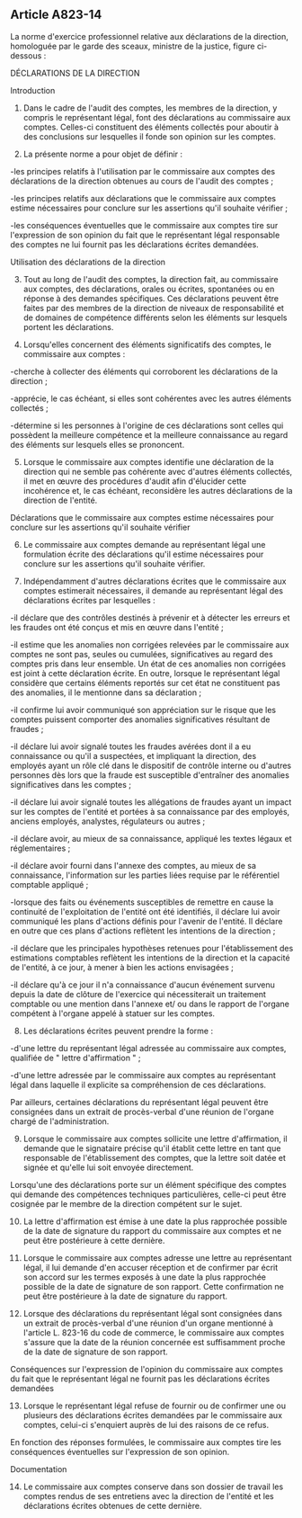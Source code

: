 Article A823-14
----
La norme d'exercice professionnel relative aux déclarations de la direction,
homologuée par le garde des sceaux, ministre de la justice, figure ci-dessous :


DÉCLARATIONS DE LA DIRECTION

Introduction

1. Dans le cadre de l'audit des comptes, les membres de la direction, y compris
le représentant légal, font des déclarations au commissaire aux comptes.
Celles-ci constituent des éléments collectés pour aboutir à des conclusions sur
lesquelles il fonde son opinion sur les comptes.

2. La présente norme a pour objet de définir :

-les principes relatifs à l'utilisation par le commissaire aux comptes des
déclarations de la direction obtenues au cours de l'audit des comptes ;

-les principes relatifs aux déclarations que le commissaire aux comptes estime
nécessaires pour conclure sur les assertions qu'il souhaite vérifier ;

-les conséquences éventuelles que le commissaire aux comptes tire sur
l'expression de son opinion du fait que le représentant légal responsable des
comptes ne lui fournit pas les déclarations écrites demandées.


Utilisation des déclarations de la direction

3. Tout au long de l'audit des comptes, la direction fait, au commissaire aux
comptes, des déclarations, orales ou écrites, spontanées ou en réponse à des
demandes spécifiques. Ces déclarations peuvent être faites par des membres de la
direction de niveaux de responsabilité et de domaines de compétence différents
selon les éléments sur lesquels portent les déclarations.

4. Lorsqu'elles concernent des éléments significatifs des comptes, le
commissaire aux comptes :

-cherche à collecter des éléments qui corroborent les déclarations de la
direction ;

-apprécie, le cas échéant, si elles sont cohérentes avec les autres éléments
collectés ;

-détermine si les personnes à l'origine de ces déclarations sont celles qui
possèdent la meilleure compétence et la meilleure connaissance au regard des
éléments sur lesquels elles se prononcent.

5. Lorsque le commissaire aux comptes identifie une déclaration de la direction
qui ne semble pas cohérente avec d'autres éléments collectés, il met en œuvre
des procédures d'audit afin d'élucider cette incohérence et, le cas échéant,
reconsidère les autres déclarations de la direction de l'entité.

Déclarations que le commissaire aux comptes estime nécessaires pour conclure sur
les assertions qu'il souhaite vérifier

6. Le commissaire aux comptes demande au représentant légal une formulation
écrite des déclarations qu'il estime nécessaires pour conclure sur les
assertions qu'il souhaite vérifier.

7. Indépendamment d'autres déclarations écrites que le commissaire aux comptes
estimerait nécessaires, il demande au représentant légal des déclarations
écrites par lesquelles :

-il déclare que des contrôles destinés à prévenir et à détecter les erreurs et
les fraudes ont été conçus et mis en œuvre dans l'entité ;

-il estime que les anomalies non corrigées relevées par le commissaire aux
comptes ne sont pas, seules ou cumulées, significatives au regard des comptes
pris dans leur ensemble. Un état de ces anomalies non corrigées est joint à
cette déclaration écrite. En outre, lorsque le représentant légal considère que
certains éléments reportés sur cet état ne constituent pas des anomalies, il le
mentionne dans sa déclaration ;

-il confirme lui avoir communiqué son appréciation sur le risque que les comptes
puissent comporter des anomalies significatives résultant de fraudes ;

-il déclare lui avoir signalé toutes les fraudes avérées dont il a eu
connaissance ou qu'il a suspectées, et impliquant la direction, des employés
ayant un rôle clé dans le dispositif de contrôle interne ou d'autres personnes
dès lors que la fraude est susceptible d'entraîner des anomalies significatives
dans les comptes ;

-il déclare lui avoir signalé toutes les allégations de fraudes ayant un impact
sur les comptes de l'entité et portées à sa connaissance par des employés,
anciens employés, analystes, régulateurs ou autres ;

-il déclare avoir, au mieux de sa connaissance, appliqué les textes légaux et
réglementaires ;

-il déclare avoir fourni dans l'annexe des comptes, au mieux de sa connaissance,
l'information sur les parties liées requise par le référentiel comptable
appliqué ;

-lorsque des faits ou événements susceptibles de remettre en cause la continuité
de l'exploitation de l'entité ont été identifiés, il déclare lui avoir
communiqué les plans d'actions définis pour l'avenir de l'entité. Il déclare en
outre que ces plans d'actions reflètent les intentions de la direction ;

-il déclare que les principales hypothèses retenues pour l'établissement des
estimations comptables reflètent les intentions de la direction et la capacité
de l'entité, à ce jour, à mener à bien les actions envisagées ;

-il déclare qu'à ce jour il n'a connaissance d'aucun événement survenu depuis la
date de clôture de l'exercice qui nécessiterait un traitement comptable ou une
mention dans l'annexe et/ ou dans le rapport de l'organe compétent à l'organe
appelé à statuer sur les comptes.

8. Les déclarations écrites peuvent prendre la forme :

-d'une lettre du représentant légal adressée au commissaire aux comptes,
qualifiée de " lettre d'affirmation " ;

-d'une lettre adressée par le commissaire aux comptes au représentant légal dans
laquelle il explicite sa compréhension de ces déclarations.

Par ailleurs, certaines déclarations du représentant légal peuvent être
consignées dans un extrait de procès-verbal d'une réunion de l'organe chargé de
l'administration.

9. Lorsque le commissaire aux comptes sollicite une lettre d'affirmation, il
demande que le signataire précise qu'il établit cette lettre en tant que
responsable de l'établissement des comptes, que la lettre soit datée et signée
et qu'elle lui soit envoyée directement.

Lorsqu'une des déclarations porte sur un élément spécifique des comptes qui
demande des compétences techniques particulières, celle-ci peut être cosignée
par le membre de la direction compétent sur le sujet.

10. La lettre d'affirmation est émise à une date la plus rapprochée possible de
la date de signature du rapport du commissaire aux comptes et ne peut être
postérieure à cette dernière.

11. Lorsque le commissaire aux comptes adresse une lettre au représentant légal,
il lui demande d'en accuser réception et de confirmer par écrit son accord sur
les termes exposés à une date la plus rapprochée possible de la date de
signature de son rapport. Cette confirmation ne peut être postérieure à la date
de signature du rapport.

12. Lorsque des déclarations du représentant légal sont consignées dans un
extrait de procès-verbal d'une réunion d'un organe mentionné à l'article L.
823-16 du code de commerce, le commissaire aux comptes s'assure que la date de
la réunion concernée est suffisamment proche de la date de signature de son
rapport.

Conséquences sur l'expression de l'opinion du commissaire aux comptes du fait
que le représentant légal ne fournit pas les déclarations écrites demandées

13. Lorsque le représentant légal refuse de fournir ou de confirmer une ou
plusieurs des déclarations écrites demandées par le commissaire aux comptes,
celui-ci s'enquiert auprès de lui des raisons de ce refus.

En fonction des réponses formulées, le commissaire aux comptes tire les
conséquences éventuelles sur l'expression de son opinion.


Documentation

14. Le commissaire aux comptes conserve dans son dossier de travail les comptes
rendus de ses entretiens avec la direction de l'entité et les déclarations
écrites obtenues de cette dernière.
